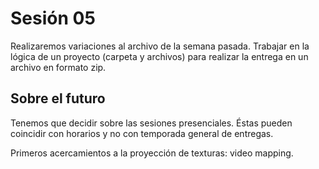 # Sesión 05

Realizaremos variaciones al archivo de la semana pasada. Trabajar en la lógica de un proyecto (carpeta y archivos) para realizar la entrega en un archivo en formato zip. 

## Sobre el futuro 

Tenemos que decidir sobre las sesiones presenciales. Éstas pueden coincidir con horarios y no con temporada general de entregas. 

Primeros acercamientos a la proyección de texturas: video mapping. 